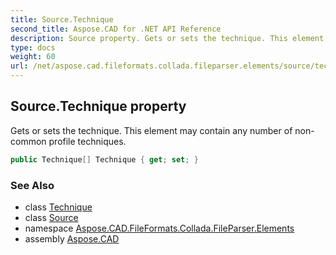 ```yaml
---
title: Source.Technique
second_title: Aspose.CAD for .NET API Reference
description: Source property. Gets or sets the technique. This element may contain any number of noncommon profile techniques
type: docs
weight: 60
url: /net/aspose.cad.fileformats.collada.fileparser.elements/source/technique/
---
```

## Source.Technique property

Gets or sets the technique. This element may contain any number of non-common profile techniques.

```csharp
public Technique[] Technique { get; set; }
```

### See Also

* class [Technique](../../technique/)
* class [Source](../)
* namespace [Aspose.CAD.FileFormats.Collada.FileParser.Elements](../../source/)
* assembly [Aspose.CAD](../../../)



